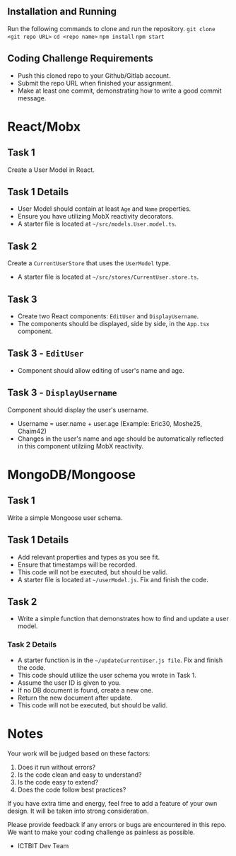 ## Installation and Running

Run the following commands to clone and run the repository.
`git clone <git repo URL>`
`cd <repo name>`
`npm install`
`npm start`

## Coding Challenge Requirements

- Push this cloned repo to your Github/Gitlab account.
- Submit the repo URL when finished your assignment.
- Make at least one commit, demonstrating how to write a good commit message.

# React/Mobx

## Task 1

Create a User Model in React.

## Task 1 Details

- User Model should contain at least `Age` and `Name` properties.
- Ensure you have utilizing MobX reactivity decorators.
- A starter file is located at `~/src/models.User.model.ts`.

## Task 2

Create a `CurrentUserStore` that uses the `UserModel` type.

- A starter file is located at `~/src/stores/CurrentUser.store.ts`.

## Task 3

- Create two React components: `EditUser` and `DisplayUsername`.
- The components should be displayed, side by side, in the `App.tsx` component.

## Task 3 - `EditUser`

- Component should allow editing of user's name and age.

## Task 3 - `DisplayUsername`

Component should display the user's username.

- Username = user.name + user.age (Example: Eric30, Moshe25, Chaim42)
- Changes in the user's name and age should be automatically reflected in this component utilziing MobX reactivity.

# MongoDB/Mongoose

## Task 1

Write a simple Mongoose user schema.

## Task 1 Details

- Add relevant properties and types as you see fit.
- Ensure that timestamps will be recorded.
- This code will not be executed, but should be valid.
- A starter file is located at `~/userModel.js`. Fix and finish the code.

## Task 2

- Write a simple function that demonstrates how to find and update a user model.

### Task 2 Details

- A starter function is in the `~/updateCurrentUser.js file`. Fix and finish the code.
- This code should utilize the user schema you wrote in Task 1.
- Assume the user ID is given to you.
- If no DB document is found, create a new one.
- Return the new document after update.
- This code will not be executed, but should be valid.

# Notes

Your work will be judged based on these factors:

1. Does it run without errors?
2. Is the code clean and easy to understand?
3. Is the code easy to extend?
4. Does the code follow best practices?

If you have extra time and energy, feel free to add a feature of your own design. It will be taken into strong consideration.

Please provide feedback if any errors or bugs are encountered in this repo. We want to make your coding challenge as painless as possible.

- ICTBIT Dev Team
